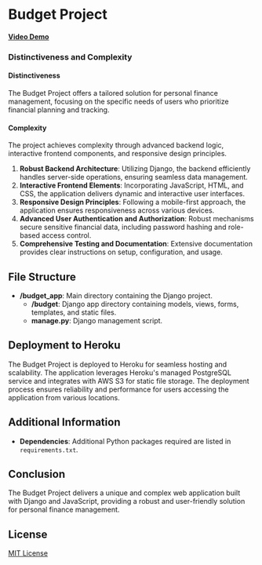 # Budget Project

#### [Video Demo](https://youtu.be/5HQr3RCUB68)

### Distinctiveness and Complexity

#### Distinctiveness
The Budget Project offers a tailored solution for personal finance management, focusing on the specific needs of users who prioritize financial planning and tracking.

#### Complexity
The project achieves complexity through advanced backend logic, interactive frontend components, and responsive design principles.

1. **Robust Backend Architecture**: Utilizing Django, the backend efficiently handles server-side operations, ensuring seamless data management.
2. **Interactive Frontend Elements**: Incorporating JavaScript, HTML, and CSS, the application delivers dynamic and interactive user interfaces.
3. **Responsive Design Principles**: Following a mobile-first approach, the application ensures responsiveness across various devices.
4. **Advanced User Authentication and Authorization**: Robust mechanisms secure sensitive financial data, including password hashing and role-based access control.
5. **Comprehensive Testing and Documentation**: Extensive documentation provides clear instructions on setup, configuration, and usage.

## File Structure

- **/budget_app**: Main directory containing the Django project.
  - **/budget**: Django app directory containing models, views, forms, templates, and static files.
  - **manage.py**: Django management script.


## Deployment to Heroku

The Budget Project is deployed to Heroku for seamless hosting and scalability. The application leverages Heroku's managed PostgreSQL service and integrates with AWS S3 for static file storage. The deployment process ensures reliability and performance for users accessing the application from various locations.

## Additional Information

- **Dependencies**: Additional Python packages required are listed in `requirements.txt`.

## Conclusion

The Budget Project delivers a unique and complex web application built with Django and JavaScript, providing a robust and user-friendly solution for personal finance management.

## License

[MIT License]()
